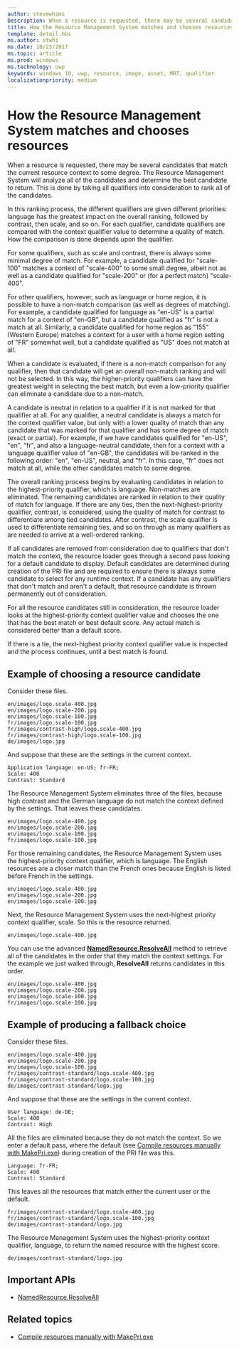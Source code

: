 ```yaml
---
author: stevewhims
Description: When a resource is requested, there may be several candidates that match the current resource context to some degree. The Resource Management System will analyze all of the candidates and determine the best candidate to return. This topic describes that process in detail and gives examples.
title: How the Resource Management System matches and chooses resources
template: detail.hbs
ms.author: stwhi
ms.date: 10/23/2017
ms.topic: article
ms.prod: windows
ms.technology: uwp
keywords: windows 10, uwp, resource, image, asset, MRT, qualifier
localizationpriority: medium
---
```

<link rel="stylesheet" href="https://az835927.vo.msecnd.net/sites/uwp/Resources/css/custom.css">

# How the Resource Management System matches and chooses resources

When a resource is requested, there may be several candidates that match the current resource context to some degree. The Resource Management System will analyze all of the candidates and determine the best candidate to return. This is done by taking all qualifiers into consideration to rank all of the candidates.

In this ranking process, the different qualifiers are given different priorities: language has the greatest impact on the overall ranking, followed by contrast, then scale, and so on. For each qualifier, candidate qualifiers are compared with the context qualifier value to determine a quality of match. How the comparison is done depends upon the qualifier.

For some qualifiers, such as scale and contrast, there is always some minimal degree of match. For example, a candidate qualified for "scale-100" matches a context of "scale-400" to some small degree, albeit not as well as a candidate qualified for "scale-200" or (for a perfect match) "scale-400".

For other qualifiers, however, such as language or home region, it is possible to have a non-match comparison (as well as degrees of matching). For example, a candidate qualified for language as "en-US" is a partial match for a context of "en-GB", but a candidate qualified as "fr" is not a match at all. Similarly, a candidate qualified for home region as "155" (Western Europe) matches a context for a user with a home region setting of "FR" somewhat well, but a candidate qualified as "US" does not match at all.

When a candidate is evaluated, if there is a non-match comparison for any qualifier, then that candidate will get an overall non-match ranking and will not be selected. In this way, the higher-priority qualifiers can have the greatest weight in selecting the best match, but even a low-priority qualifier can eliminate a candidate due to a non-match.

A candidate is neutral in relation to a qualifier if it is not marked for that qualifier at all. For any qualifier, a neutral candidate is always a match for the context qualifier value, but only with a lower quality of match than any candidate that was marked for that qualifier and has some degree of match (exact or partial). For example, if we have candidates qualified for "en-US", "en", "fr", and also a language-neutral candidate, then for a context with a language qualifier value of "en-GB", the candidates will be ranked in the following order: "en", "en-US", neutral, and "fr". In this case, "fr" does not match at all, while the other candidates match to some degree.

The overall ranking process begins by evaluating candidates in relation to the highest-priority qualifier, which is language. Non-matches are eliminated. The remaining candidates are ranked in relation to their quality of match for language. If there are any ties, then the next-highest-priority qualifier, contrast, is considered, using the quality of match for contrast to differentiate among tied candidates. After contrast, the scale qualifier is used to differentiate remaining ties, and so on through as many qualifiers as are needed to arrive at a well-ordered ranking.

If all candidates are removed from consideration due to qualifiers that don't match the context, the resource loader goes through a second pass looking for a default candidate to display. Default candidates are determined during creation of the PRI file and are required to ensure there is always some candidate to select for any runtime context. If a candidate has any qualifiers that don't match and aren't a default, that resource candidate is thrown permanently out of consideration.

For all the resource candidates still in consideration, the resource loader looks at the highest-priority context qualifier value and chooses the one that has the best match or best default score. Any actual match is considered better than a default score.

If there is a tie, the next-highest priority context qualifier value is inspected and the process continues, until a best match is found.

## Example of choosing a resource candidate

Consider these files.

```
en/images/logo.scale-400.jpg
en/images/logo.scale-200.jpg
en/images/logo.scale-100.jpg  
fr/images/logo.scale-100.jpg
fr/images/contrast-high/logo.scale-400.jpg
fr/images/contrast-high/logo.scale-100.jpg
de/images/logo.jpg
```

And suppose that these are the settings in the current context.

```
Application language: en-US; fr-FR;
Scale: 400
Contrast: Standard
```

The Resource Management System eliminates three of the files, because high contrast and the German language do not match the context defined by the settings. That leaves these candidates.

```
en/images/logo.scale-400.jpg
en/images/logo.scale-200.jpg
en/images/logo.scale-100.jpg  
fr/images/logo.scale-100.jpg
```

For those remaining candidates, the Resource Management System uses the highest-priority context qualifier, which is language. The English resources are a closer match than the French ones because English is listed before French in the settings.

```
en/images/logo.scale-400.jpg
en/images/logo.scale-200.jpg
en/images/logo.scale-100.jpg  
```

Next, the Resource Management System uses the next-highest priority context qualifier, scale. So this is the resource returned.

```
en/images/logo.scale-400.jpg
```

You can use the advanced [**NamedResource.ResolveAll**](/uwp/api/Windows.ApplicationModel.Resources.Core.NamedResource?branch=live#Windows_ApplicationModel_Resources_Core_NamedResource_ResolveAll_Windows_ApplicationModel_Resources_Core_ResourceContext_) method to retrieve all of the candidates in the order that they match the context settings. For the example we just walked through, **ResolveAll** returns candidates in this order.

```
en/images/logo.scale-400.jpg
en/images/logo.scale-200.jpg
en/images/logo.scale-100.jpg  
fr/images/logo.scale-100.jpg
```

## Example of producing a fallback choice

Consider these files.

```
en/images/logo.scale-400.jpg
en/images/logo.scale-200.jpg
en/images/logo.scale-100.jpg  
fr/images/contrast-standard/logo.scale-400.jpg
fr/images/contrast-standard/logo.scale-100.jpg
de/images/contrast-standard/logo.jpg
```

And suppose that these are the settings in the current context.

```
User language: de-DE;
Scale: 400
Contrast: High
```

All the files are eliminated because they do not match the context. So we enter a default pass, where the default (see [Compile resources manually with MakePri.exe](compile-resources-manually-with-makepri.md)) during creation of the PRI file was this.

```
Language: fr-FR;
Scale: 400
Contrast: Standard
```

This leaves all the resources that match either the current user or the default.

```
fr/images/contrast-standard/logo.scale-400.jpg
fr/images/contrast-standard/logo.scale-100.jpg
de/images/contrast-standard/logo.jpg
```

The Resource Management System uses the highest-priority context qualifier, language, to return the named resource with the highest score.

```
de/images/contrast-standard/logo.jpg
```

## Important APIs

* [NamedResource.ResolveAll](/uwp/api/Windows.ApplicationModel.Resources.Core.NamedResource?branch=live#Windows_ApplicationModel_Resources_Core_NamedResource_ResolveAll_Windows_ApplicationModel_Resources_Core_ResourceContext_)

## Related topics

* [Compile resources manually with MakePri.exe](compile-resources-manually-with-makepri.md)